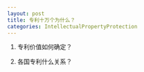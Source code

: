 ```yaml
---
layout: post
title: 专利十万个为什么？
categories: IntellectualPropertyProtection
---
```


1. 专利价值如何确定？

2. 各国专利什么关系？